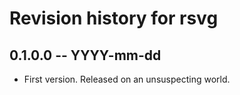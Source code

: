 # Revision history for rsvg

## 0.1.0.0 -- YYYY-mm-dd

* First version. Released on an unsuspecting world.
